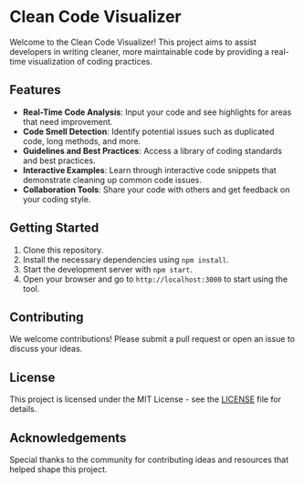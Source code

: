 # Clean Code Visualizer

Welcome to the Clean Code Visualizer! This project aims to assist developers in writing cleaner, more maintainable code by providing a real-time visualization of coding practices.

## Features
- **Real-Time Code Analysis**: Input your code and see highlights for areas that need improvement.
- **Code Smell Detection**: Identify potential issues such as duplicated code, long methods, and more.
- **Guidelines and Best Practices**: Access a library of coding standards and best practices.
- **Interactive Examples**: Learn through interactive code snippets that demonstrate cleaning up common code issues.
- **Collaboration Tools**: Share your code with others and get feedback on your coding style.

## Getting Started
1. Clone this repository.
2. Install the necessary dependencies using `npm install`.
3. Start the development server with `npm start`.
4. Open your browser and go to `http://localhost:3000` to start using the tool.

## Contributing
We welcome contributions! Please submit a pull request or open an issue to discuss your ideas.

## License
This project is licensed under the MIT License - see the [LICENSE](LICENSE) file for details.

## Acknowledgements
Special thanks to the community for contributing ideas and resources that helped shape this project.